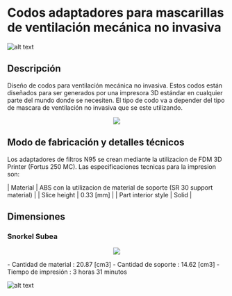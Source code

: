 # Codos adaptadores para mascarillas de ventilación mecánica no invasiva

![alt text](https://user-images.githubusercontent.com/28406528/84447738-dcaffb00-ac16-11ea-9b1c-9201218a57f6.jpeg)

## Descripción

Diseño de codos para ventilación mecánica no invasiva. Estos codos están diseñados para ser generados por una impresora 3D estándar en cualquier parte del mundo donde se necesiten.
El tipo de codo va a depender del tipo de mascara de ventilación no invasiva que se este utilizando.

<p align="center"> 
<img src="https://user-images.githubusercontent.com/28406528/84446638-ef750080-ac13-11ea-83d6-88b0b00f9803.jpeg">
</p>


## Modo de fabricación y detalles técnicos

Los adaptadores de filtros N95 se crean mediante la utilizacion de FDM 3D Printer (Fortus 250 MC). Las especificaciones tecnicas para la impresion son:

| Material              | ABS con la utilizacion de material de soporte (SR 30 support material)  |
| Slice height          | 0.33 [mm]                                                               |
| Part interior style   | Solid                                                                   |

## Dimensiones

### Snorkel Subea
<p align="center"> 
<img src="https://user-images.githubusercontent.com/28406528/84447860-34e6fd00-ac17-11ea-93d9-3e19a2101fba.png">
</p>
- Cantidad de material : 20.87 [cm3]
- Cantidad de soporte : 14.62 [cm3]
- Tiempo de impresión : 3 horas 31 minutos

![alt text](https://user-images.githubusercontent.com/66433884/83801627-76a40080-a677-11ea-8661-da71d856db8a.png)
